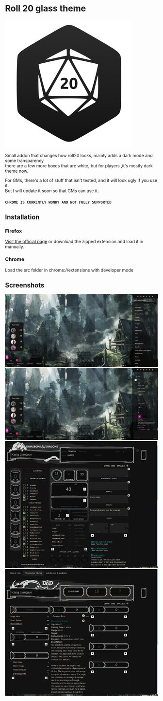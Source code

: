 # Roll 20 glass theme

![Icon](https://raw.githubusercontent.com/GreenTeaSeb/Roll20-glass/main/src/icon.svg "Icon")


Small addon that changes how roll20 looks, mainly adds a dark mode and some transparency  
there are a few more boxes that are white, but for players ,it's mostly dark theme now.

For GMs, there's a lot of stuff that isn't tested, and it will look ugly if you use it.  
But I will update it soon so that GMs can use it.  

#### `CHROME IS CURRENTLY WONKY AND NOT FULLY SUPPORTED`

## Installation  

### Firefox  
[Visit the official page](https://addons.mozilla.org/en-US/firefox/addon/roll20-glass-theme/) or download the zipped extension and load it in manually.

### Chrome 
Load the src folder in chrome://extensions with developer mode


## Screenshots
![Screenshot](https://raw.githubusercontent.com/GreenTeaSeb/Roll20-glass/main/screenshots/search.png "Main area")  
![Screenshot](https://raw.githubusercontent.com/GreenTeaSeb/Roll20-glass/main/screenshots/chat.png "Main area chat")  
![Screenshot](https://raw.githubusercontent.com/GreenTeaSeb/Roll20-glass/main/screenshots/character-sheet.png "Character sheet")  
![Screenshot](https://raw.githubusercontent.com/GreenTeaSeb/Roll20-glass/main/screenshots/spells.png "Spells")